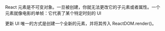 React 元素是不可变对象。一旦被创建，你就无法更改它的子元素或者属性。一个元素就像电影的单帧：它代表了某个特定时刻的 UI

更新 UI 唯一的方式是创建一个全新的元素，并将其传入 ReactDOM.render()。

